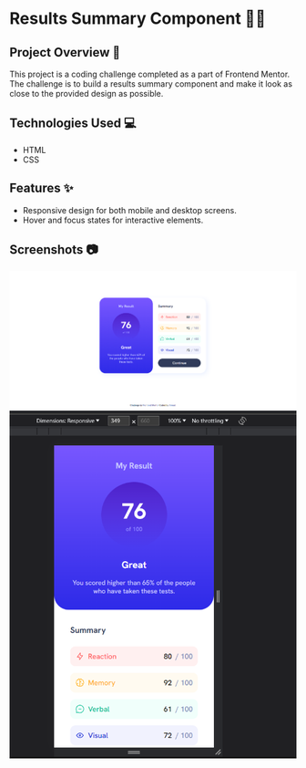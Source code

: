 # Results Summary Component 👨‍💻

## Project Overview 🌟
This project is a coding challenge completed as a part of Frontend Mentor. The challenge is to build a results summary component and make it look as close to the provided design as possible.

## Technologies Used 💻
- HTML
- CSS

## Features ✨
- Responsive design for both mobile and desktop screens.
- Hover and focus states for interactive elements.

## Screenshots 📷
![desktop result](./design/desktopfinal.PNG)
![](./design/mobilefinal.PNG)

